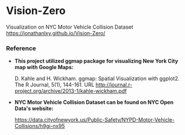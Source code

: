 # Vision-Zero
Visualization on NYC Motor Vehicle Collision Dataset
https://jonathanlxy.github.io/Vision-Zero/

### Reference

- __This project utilized ggmap package for visualizing New York City map with Google Maps:__

  D. Kahle and H. Wickham. ggmap: Spatial Visualization with ggplot2. The R Journal, 5(1), 144-161. URL http://journal.r-project.org/archive/2013-1/kahle-wickham.pdf

- __NYC Motor Vehicle Collision Dataset can be found on NYC Open Data's website:__

  https://data.cityofnewyork.us/Public-Safety/NYPD-Motor-Vehicle-Collisions/h9gi-nx95
